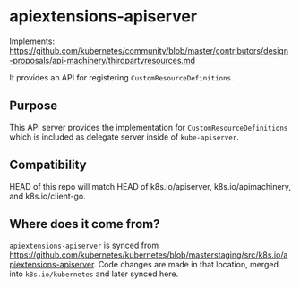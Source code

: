 # apiextensions-apiserver

Implements: https://github.com/kubernetes/community/blob/master/contributors/design-proposals/api-machinery/thirdpartyresources.md

It provides an API for registering `CustomResourceDefinitions`.

## Purpose

This API server provides the implementation for `CustomResourceDefinitions` which is included as
delegate server inside of `kube-apiserver`.


## Compatibility

HEAD of this repo will match HEAD of k8s.io/apiserver, k8s.io/apimachinery, and k8s.io/client-go.

## Where does it come from?

`apiextensions-apiserver` is synced from https://github.com/kubernetes/kubernetes/blob/masterstaging/src/k8s.io/apiextensions-apiserver.
Code changes are made in that location, merged into `k8s.io/kubernetes` and later synced here.
